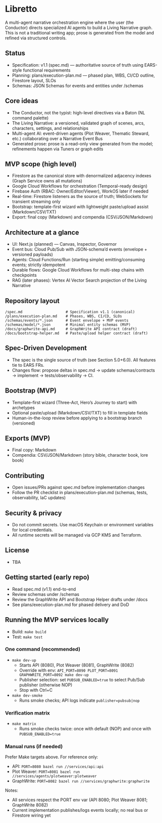 # Libretto

A multi-agent narrative orchestration engine where the user (the Conductor) directs specialized AI agents to build a Living Narrative graph. This is not a traditional writing app; prose is generated from the model and refined via structured controls.

## Status
- Specification: v1.1 (spec.md) — authoritative source of truth using EARS-style functional requirements
- Planning: plans/execution-plan.md — phased plan, WBS, CI/CD outline, Firestore layout, SLOs
- Schemas: JSON Schemas for events and entities under /schemas

## Core ideas
- The Conductor, not the typist: high-level directives via a Baton (NL command palette)
- The Living Narrative: a versioned, validated graph of scenes, arcs, characters, settings, and relationships
- Multi-agent AI: event-driven agents (Plot Weaver, Thematic Steward, etc.) collaborating over a Narrative Event Bus
- Generated prose: prose is a read-only view generated from the model; refinements happen via Tuners or graph edits

## MVP scope (high level)
- Firestore as the canonical store with denormalized adjacency indexes (Graph Service owns all mutations)
- Google Cloud Workflows for orchestration (Temporal-ready design)
- Firebase Auth (RBAC: Owner/Editor/Viewer), WorkOS later if needed
- Real-time: Firestore listeners as the source of truth; WebSockets for transient streaming only
- Bootstrap: template-first wizard with lightweight paste/upload assist (Markdown/CSV/TXT)
- Export: final copy (Markdown) and compendia (CSV/JSON/Markdown)

## Architecture at a glance
- UI: Next.js (planned) — Canvas, Inspector, Governor
- Event bus: Cloud Pub/Sub with JSON-schema’d events (envelope + versioned payloads)
- Agents: Cloud Functions/Run (starting simple) emitting/consuming events; strictly idempotent
- Durable flows: Google Cloud Workflows for multi-step chains with checkpoints
- RAG (later phases): Vertex AI Vector Search projection of the Living Narrative

## Repository layout
```
/spec.md                    # Specification v1.1 (canonical)
/plans/execution-plan.md    # Phases, WBS, CI/CD, SLOs
/schemas/events/*.json      # Event envelope + MVP events
/schemas/model/*.json       # Minimal entity schemas (MVP)
/docs/graphwrite-api.md     # GraphWrite API contract (draft)
/docs/bootstrap-helper.md   # Paste/upload helper contract (draft)
```

## Spec-Driven Development
- The spec is the single source of truth (see Section 5.0+6.0). All features tie to EARS FRs.
- Changes flow: propose deltas in spec.md → update schemas/contracts → implement → tests/observability → CI.

## Bootstrap (MVP)
- Template-first wizard (Three-Act, Hero’s Journey to start) with archetypes
- Optional paste/upload (Markdown/CSV/TXT) to fill in template fields
- Human-in-the-loop review before applying to a bootstrap branch (versioned)

## Exports (MVP)
- Final copy: Markdown
- Compendia: CSV/JSON/Markdown (story bible, character book, lore book)

## Contributing
- Open issues/PRs against spec.md before implementation changes
- Follow the PR checklist in plans/execution-plan.md (schemas, tests, observability, IaC updates)

## Security & privacy
- Do not commit secrets. Use macOS Keychain or environment variables for local credentials.
- All runtime secrets will be managed via GCP KMS and Terraform.

## License
- TBA

## Getting started (early repo)
- Read spec.md (v1.1) end-to-end
- Review schemas under /schemas
- Review the GraphWrite API and Bootstrap Helper drafts under /docs
- See plans/execution-plan.md for phased delivery and DoD

## Running the MVP services locally

- Build: `make build`
- Test: `make test`

### One command (recommended)
- `make dev-up`
  - Starts API (8080), Plot Weaver (8081), GraphWrite (8082)
  - Override with env: `API_PORT=8090 PLOT_PORT=8091 GRAPHWRITE_PORT=8092 make dev-up`
  - Publisher selection: set `PUBSUB_ENABLED=true` to select Pub/Sub publisher (otherwise NOP)
  - Stop with Ctrl+C
- `make dev-smoke`
  - Runs smoke checks; API logs indicate `publisher=pubsub|nop`

### Verification matrix
- `make matrix`
  - Runs smoke checks twice: once with default (NOP) and once with `PUBSUB_ENABLED=true`

### Manual runs (if needed)
Prefer Make targets above. For reference only:
- API: `PORT=8080 bazel run //services/api:api`
- Plot Weaver: `PORT=8081 bazel run //services/agents/plotweaver:plotweaver`
- GraphWrite: `PORT=8082 bazel run //services/graphwrite:graphwrite`

Notes:
- All services respect the PORT env var (API 8080; Plot Weaver 8081; GraphWrite 8082)
- Current implementation publishes/logs events locally; no real bus or Firestore wiring yet


